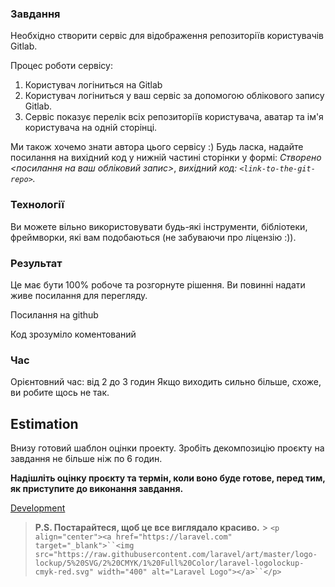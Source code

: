 ### Завдання

Необхідно створити сервіс для відображення репозиторіїв користувачів Gitlab.

Процес роботи сервісу:

1. Користувач логіниться на Gitlab
2. Користувач логіниться у ваш сервіс за допомогою облікового запису Gitlab.
3. Сервіс показує перелік всіх репозиторіїв користувача, аватар та ім'я користувача на одній сторінці.

Ми також хочемо знати автора цього сервісу :) Будь ласка, надайте посилання на вихідний код у нижній частині сторінки у формі:
_Створено <посилання на ваш обліковий запис>_,
_вихідний код: `<link-to-the-git-repo>`._

### Технології

Ви можете вільно використовувати будь-які інструменти, бібліотеки, фреймворки, які вам подобаються (не забуваючи про ліцензію :)).

### Результат

Це має бути 100% робоче та розгорнуте рішення. Ви повинні надати живе посилання для перегляду.

Посилання на github

Код зрозуміло коментований

### Час

Орієнтовний час: від 2 до 3 годин
Якщо виходить сильно більше, схоже, ви робите щось не так.

## Estimation

Внизу готовий шаблон оцінки проекту. Зробіть декомпозицію проєкту на завдання не більше ніж по 6 годин.

**Надішліть оцінку проєкту та термін, коли воно буде готове, перед тим, як приступите до виконання завдання.**

[Development ](https://www.notion.so/b73a109d59a2466aa8b2bd2bf46508fd)

> **P.S. Постарайтеся, щоб це все виглядало красиво.** > ` <p align="center"><a href="https://laravel.com" target="_blank">``<img src="https://raw.githubusercontent.com/laravel/art/master/logo-lockup/5%20SVG/2%20CMYK/1%20Full%20Color/laravel-logolockup-cmyk-red.svg" width="400" alt="Laravel Logo"></a>``</p> `
